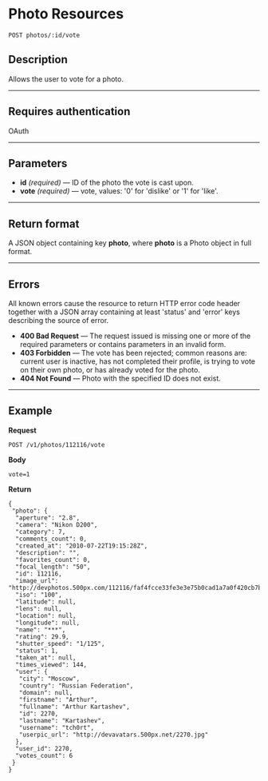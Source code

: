 # Photo Resources

    POST photos/:id/vote

## Description
Allows the user to vote for a photo.

***

## Requires authentication
OAuth

***

## Parameters

- **id** _(required)_ — ID of the photo the vote is cast upon.
- **vote** _(required)_ — vote, values: '0' for 'dislike' or '1' for 'like'.

***

## Return format
A JSON object containing key **photo**, where **photo** is a Photo object in full format.

***

## Errors
All known errors cause the resource to return HTTP error code header together with a JSON array containing at least 'status' and 'error' keys describing the source of error.

- **400 Bad Request** — The request issued is missing one or more of the required parameters or contains parameters in an invalid form.
- **403 Forbidden** — The vote has been rejected; common reasons are: current user is inactive, has not completed their profile, is trying to vote on their own photo, or has already voted for the photo.
- **404 Not Found** — Photo with the specified ID does not exist.

***

## Example
**Request**

    POST /v1/photos/112116/vote

**Body**

    vote=1

**Return**

    {
     "photo": {
      "aperture": "2.8", 
      "camera": "Nikon D200", 
      "category": 7, 
      "comments_count": 0, 
      "created_at": "2010-07-22T19:15:28Z", 
      "description": "", 
      "favorites_count": 0, 
      "focal_length": "50", 
      "id": 112116, 
      "image_url": "http://devphotos.500px.com/112116/faf4fcce33fe3e3e75b0cad1a7a0f420cb7b543a/4.jpg", 
      "iso": "100", 
      "latitude": null, 
      "lens": null, 
      "location": null, 
      "longitude": null, 
      "name": "***", 
      "rating": 29.9, 
      "shutter_speed": "1/125", 
      "status": 1, 
      "taken_at": null, 
      "times_viewed": 144, 
      "user": {
       "city": "Moscow", 
       "country": "Russian Federation", 
       "domain": null, 
       "firstname": "Arthur", 
       "fullname": "Arthur Kartashev", 
       "id": 2270, 
       "lastname": "Kartashev", 
       "username": "tch0rt", 
       "userpic_url": "http://devavatars.500px.net/2270.jpg"
      }, 
      "user_id": 2270, 
      "votes_count": 6
     }
    }